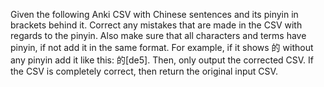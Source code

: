 Given the following Anki CSV with Chinese sentences and its pinyin in brackets behind it. Correct any mistakes that are made in the CSV with regards to the pinyin. Also make sure that all characters and terms have pinyin, if not add it in the same format. For example, if it shows 的 without any pinyin add it like this: 的[de5].
Then, only output the corrected CSV. If the CSV is completely correct, then return the original input CSV.
